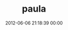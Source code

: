 ---
title: "paula"
date: 2012-06-06 21:18:39 00:00
permalink: /paulate
twitter: "itshunkydory"
likes: [1551,426,1526,1271,1631,172]
id: 876
gravatar: "http://www.gravatar.com/avatar/a16029182bed5a930f446f72e4c84c7a"
---